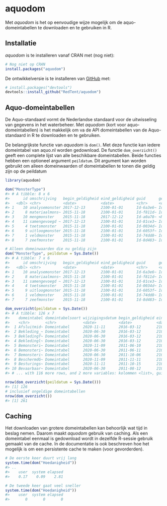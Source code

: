 
<!-- README.md is generated from README.Rmd. Please edit that file -->

# aquodom

<!-- badges: start -->
<!-- badges: end -->

Met *aquodom* is het op eenvoudige wijze mogelijk om de
aquo-domeintabellen te downloaden en te gebruiken in R.

## Installatie

*aquodom* is te installeren vanaf CRAN met (nog niet):

``` r
# Nog niet op CRAN
install.packages("aquodom") 
```

De ontwikkelversie is te installeren van
[GitHub](https://github.com/RedTent/aquodom) met:

``` r
# install.packages("devtools")
devtools::install_github("RedTent/aquodom")
```

## Aquo-domeintabellen

De Aquo-standaard vormt de Nederlandse standaard voor de uitwisseling
van gegevens in het waterbeheer. Met *aquodom* (kort voor
aquo-domeintabellen) is het makkelijk om va de API domeintabellen van de
Aquo-standaard in R te downloaden en te gebruiken.

De belangrijkste functie van *aquodom* is `dom()`. Met deze functie kan
iedere domeintabel van aquo.nl worden gedownload. De functie
`dom_overzicht()` geeft een complete lijst van alle beschikbare
domeintabellen. Beide functies hebben een optioneel argument
`peildatum`. Dit argument kan worden gebruikt om alleen domeinwaarden of
domeintabellen te tonen die geldig zijn op de peildatum

``` r
library(aquodom)

dom("MonsterType")
#> # A tibble: 8 x 6
#>      id omschrijving   begin_geldigheid eind_geldigheid guid      gerelateerd   
#>   <dbl> <chr>          <date>           <date>          <chr>     <chr>         
#> 1    10 analysemonster 2017-12-13       2100-01-01      Id-6a3e6~ Id-99092d94-d~
#> 2     8 materiaalmons~ 2015-11-18       2100-01-01      Id-f811d~ Id-2d146a3e-3~
#> 3    10 mengmonster    2015-11-18       2017-12-12      Id-a0a78~ <NA>          
#> 4    11 samengevoegd ~ 2017-12-13       2100-01-01      Id-81ce3~ Id-8df42796-7~
#> 5     4 toetsmonster   2015-11-18       2100-01-01      Id-0034d~ Id-ad4f1180-6~
#> 6     9 uitloogmonster 2015-11-18       2100-01-01      Id-6053f~ Id-48826f74-c~
#> 7     1 veldmonster    2015-11-18       2100-01-01      Id-74dd8~ Id-3e9918e3-4~
#> 8     7 zeefmonster    2015-11-18       2100-01-01      Id-8d483~ Id-63ac95ff-1~

# Alleen domeinwaarden die nu geldig zijn
dom("MonsterType", peildatum = Sys.Date())
#> # A tibble: 7 x 6
#>      id omschrijving   begin_geldigheid eind_geldigheid guid      gerelateerd   
#>   <dbl> <chr>          <date>           <date>          <chr>     <chr>         
#> 1    10 analysemonster 2017-12-13       2100-01-01      Id-6a3e6~ Id-99092d94-d~
#> 2     8 materiaalmons~ 2015-11-18       2100-01-01      Id-f811d~ Id-2d146a3e-3~
#> 3    11 samengevoegd ~ 2017-12-13       2100-01-01      Id-81ce3~ Id-8df42796-7~
#> 4     4 toetsmonster   2015-11-18       2100-01-01      Id-0034d~ Id-ad4f1180-6~
#> 5     9 uitloogmonster 2015-11-18       2100-01-01      Id-6053f~ Id-48826f74-c~
#> 6     1 veldmonster    2015-11-18       2100-01-01      Id-74dd8~ Id-3e9918e3-4~
#> 7     7 zeefmonster    2015-11-18       2100-01-01      Id-8d483~ Id-63ac95ff-1~

dom_overzicht(peildatum = Sys.Date())
#> # A tibble: 126 x 7
#>    domeintabel domeintabelsoort wijzigingsdatum begin_geldigheid eind_geldigheid
#>    <chr>       <chr>            <date>          <date>           <date>         
#>  1 Afsluitmid~ Domeintabel      2020-11-11      2016-03-12       2100-01-01     
#>  2 Bekleding_~ Domeintabel      2020-06-30      2016-03-12       2100-01-01     
#>  3 BekledingT~ Domeintabel      2020-06-30      2016-03-12       2100-01-01     
#>  4 Bekledingl~ Domeintabel      2020-06-30      2016-03-12       2100-01-01     
#>  5 Bemonsteri~ Domeintabel      2020-11-09      2011-06-10       2100-01-01     
#>  6 Bemonsteri~ Domeintabel      2020-06-30      2011-06-11       2100-01-01     
#>  7 Bemonsteri~ Domeintabel      2020-06-30      2011-10-06       2100-01-01     
#>  8 BeschermdG~ Domeintabel      2020-11-09      2011-11-11       2100-01-01     
#>  9 Besturings~ Domeintabel      2020-11-11      2011-10-15       2100-01-01     
#> 10 Bevaarbaar~ Domeintabel      2020-06-30      2011-08-12       2100-01-01     
#> # ... with 116 more rows, and 2 more variables: kolommen <list>, guid <chr>

nrow(dom_overzicht(peildatum = Sys.Date()))
#> [1] 126
# inclusief ongeldige domeintabellen
nrow(dom_overzicht())
#> [1] 261
```

## Caching

Het downloaden van grotere domeintabellen kan behoorlijk wat tijd in
beslag nemen. Daarom maakt *aquodom* gebruik van caching. Als een
domeintabel eenmaal is gedownload wordt in dezelfde R-sessie gebruik
gemaakt van de cache. In de documentatie is ook beschreven hoe het
mogelijk is om een persistente cache te maken (voor gevorderden).

``` r
# De eerste keer duurt vrij lang
system.time(dom("Hoedanigheid"))
#> ..
#>    user  system elapsed 
#>    0.17    0.09    2.81

# De tweede keer gaat veel sneller
system.time(dom("Hoedanigheid"))
#>    user  system elapsed 
#>       0       0       0
```
